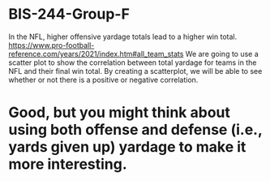 # BIS-244-Group-F
In the NFL, higher offensive yardage totals lead to a higher win total.
https://www.pro-football-reference.com/years/2021/index.htm#all_team_stats
We are going to use a scatter plot to show the correlation between total yardage for teams in the NFL and their final win total. By creating a scatterplot, we will be able to see whether or not there is a positive or negative correlation.

# Good, but you might think about using both offense and defense (i.e., yards given up) yardage to make it more interesting. 
